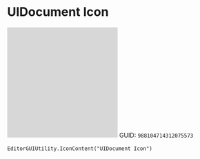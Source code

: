 # UIDocument Icon
![](/img/UIDocument%20Icon.png)
GUID: `988104714312075573`
```
EditorGUIUtility.IconContent("UIDocument Icon")
```
